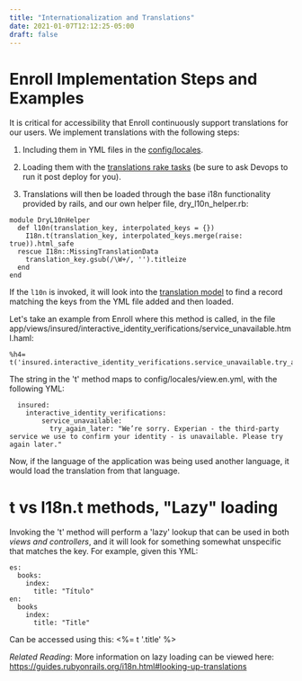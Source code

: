 ```yaml
---
title: "Internationalization and Translations"
date: 2021-01-07T12:12:25-05:00
draft: false
---
```


# Enroll Implementation Steps and Examples

It is critical for accessibility that Enroll continuously support translations for our users. We implement translations with the following steps:

1) Including them in YML files in the [config/locales](https://github.com/dchbx/enroll/tree/master/config/locales).

2) Loading them with the [translations rake tasks](https://github.com/dchbx/enroll/blob/master/lib/tasks/load_translations.rake) (be sure to ask Devops to run it post deploy for you).

3) Translations will then be loaded through the base i18n functionality provided by rails, and our own helper file, dry_l10n_helper.rb:

```
module DryL10nHelper
  def l10n(translation_key, interpolated_keys = {})
    I18n.t(translation_key, interpolated_keys.merge(raise: true)).html_safe
  rescue I18n::MissingTranslationData
    translation_key.gsub(/\W+/, '').titleize
  end
end
```

If the `l10n` is invoked, it will look into the [translation model](https://github.com/dchbx/enroll/blob/master/app/models/translation.rb) to find a record matching the keys from the YML file added and then loaded.

Let's take an example from Enroll where this method is called, in the file app/views/insured/interactive_identity_verifications/service_unavailable.html.haml:

```
%h4= t('insured.interactive_identity_verifications.service_unavailable.try_again_later')
```

The string in the 't' method  maps to config/locales/view.en.yml, with the following YML:

```
  insured:
    interactive_identity_verifications:
        service_unavailable:
          try_again_later: "We’re sorry. Experian - the third-party service we use to confirm your identity - is unavailable. Please try again later."
```

Now, if the language of the application was being used another language, it would load the translation from that language.


# t vs I18n.t methods, "Lazy" loading

Invoking the 't' method will perform a 'lazy' lookup that can be used in both _views and controllers_, and it will look for something somewhat unspecific that matches the key. For example, given this YML:
```
es:
  books:
    index:
      title: "Título"
en:
  books
    index:
      title: "Title"
```
Can be accessed using this:
<%= t '.title' %>

_Related Reading_: More information on lazy loading can be viewed here: https://guides.rubyonrails.org/i18n.html#looking-up-translations
